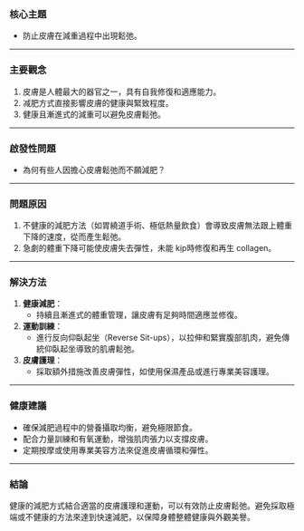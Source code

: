 ### 核心主題
- 防止皮膚在減重過程中出現鬆弛。

---

### 主要觀念
1. 皮膚是人體最大的器官之一，具有自我修復和適應能力。
2. 减肥方式直接影響皮膚的健康與緊致程度。
3. 健康且漸進式的減重可以避免皮膚鬆弛。

---

### 啟發性問題
- 為何有些人因擔心皮膚鬆弛而不願減肥？

---

### 問題原因
1. 不健康的減肥方法（如胃繞道手術、極低熱量飲食）會導致皮膚無法跟上體重下降的速度，從而產生鬆弛。
2. 急劇的體重下降可能使皮膚失去彈性，未能 kịp時修復和再生 collagen。

---

### 解決方法
1. **健康減肥**：
   - 持續且漸進式的體重管理，讓皮膚有足夠時間適應並修復。
2. **運動訓練**：
   - 進行反向仰臥起坐（Reverse Sit-ups），以拉伸和緊實腹部肌肉，避免傳統仰臥起坐導致的肌膚鬆弛。
3. **皮膚護理**：
   - 採取額外措施改善皮膚彈性，如使用保濕產品或進行專業美容護理。

---

### 健康建議
- 確保減肥過程中的營養攝取均衡，避免極限節食。
- 配合力量訓練和有氧運動，增強肌肉張力以支撐皮膚。
- 定期按摩或使用專業美容方法來促進皮膚循環和彈性。

---

### 結論
健康的減肥方式結合適當的皮膚護理和運動，可以有效防止皮膚鬆弛。避免採取極端或不健康的方法來達到快速減肥，以保障身體整體健康與外觀美譽。